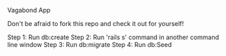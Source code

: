 Vagabond App

Don't be afraid to fork this repo and check it out for yourself!

Step 1: Run db:create
Step 2: Run 'rails s' command in another command line window
Step 3: Run db:migrate
Step 4: Run db:Seed
